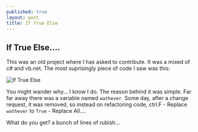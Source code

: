 ```yaml
---
published: true
layout: post
title: If True Else
---
```


## If True Else....
This was an old project where I has asked to contribute.
It was a mixed of c# and vb.net. The most suprisingly piece of code I saw was this:

![If True Else](/http://i1299.photobucket.com/albums/ag77/kappyzor/Blog/IfTrueElse_zps670c3e3b.png)

You might wander why... I know I do. The reason behind it was simple. Far far away there was a variable named `wathever`. Some day, after a change request, it was removed, so instead on refactoring code, ctrl.F - Replace `wathever` to `True` - Replace All....

What do you get? a bunch of lines of rubish...
